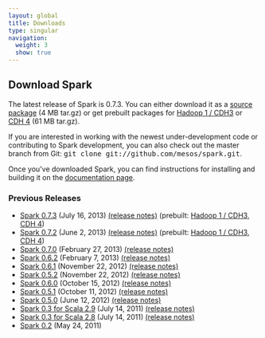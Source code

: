 ```yaml
---
layout: global
title: Downloads
type: singular
navigation:
  weight: 3
  show: true
---
```


<h2>Download Spark</h2>
The latest release of Spark is 0.7.3. You can either download it as a <a href="/download/spark-0.7.3-sources.tgz">source package</a> (4 MB tar.gz) or get prebuilt packages for <a href="/download/spark-0.7.3-prebuilt-hadoop1.tgz">Hadoop 1 / CDH3</a> or <a href="/download/spark-0.7.3-prebuilt-cdh4.tgz">CDH 4</a> (61 MB tar.gz).

If you are interested in working with the newest under-development code or contributing to Spark development, you can also check out the master branch from Git: <tt>git clone git://github.com/mesos/spark.git</tt>.

Once you've downloaded Spark, you can find instructions for installing and building it on the <a href="{{site.url}}documentation.html">documentation page</a>.
<h3>Previous Releases</h3>
<ul>
	<li><a href="http://spark-project.org/download/spark-0.7.3-sources.tgz">Spark 0.7.3</a> (July 16, 2013) <a href="{{site.url}}releases/spark-release-0-7-3.html">(release notes)</a> (prebuilt: <a href="/download/spark-0.7.3-prebuilt-hadoop1.tgz">Hadoop 1 / CDH3</a>, <a href="{{site.url}}download/spark-0.7.3-prebuilt-cdh4.tgz">CDH 4</a>)</li>
	<li><a href="http://spark-project.org/download/spark-0.7.2-sources.tgz">Spark 0.7.2</a> (June 2, 2013) <a href="{{site.url}}releases/spark-release-0-7-2.html">(release notes)</a> (prebuilt: <a href="/download/spark-0.7.2-prebuilt-hadoop1.tgz">Hadoop 1 / CDH3</a>, <a href="/download/spark-0.7.2-prebuilt-cdh4.tgz">CDH 4</a>)</li>
	<li><a href="http://spark-project.org/download/spark-0.7.0-sources.tgz">Spark 0.7.0</a> (February 27, 2013) <a href="{{site.url}}releases/spark-release-0-7-0.html">(release notes)</a></li>
	<li><a href="http://spark-project.org/download/spark-0.6.2-sources.tgz">Spark 0.6.2</a> (February 7, 2013) <a href="{{site.url}}releases/spark-release-0-6-2.html">(release notes)</a></li>
	<li><a href="http://spark-project.org/download-spark-0.6.1-sources-tgz">Spark 0.6.1</a> (November 22, 2012) <a href="{{site.url}}releases/spark-release-0-6-1.html">(release notes)</a></li>
	<li><a href="http://spark-project.org/download-spark-0.5.2-sources-tgz">Spark 0.5.2</a> (November 22, 2012) <a href="{{site.url}}releases/spark-release-0-5-2.html">(release notes)</a></li>
	<li><a href="http://spark-project.org/download-spark-0.6.0-sources-tgz">Spark 0.6.0</a> (October 15, 2012) <a href="{{site.url}}releases/spark-release-0-6-0.html">(release notes)</a></li>
	<li><a href="http://spark-project.org/download-spark-0.5.1-sources-tgz">Spark 0.5.1</a> (October 11, 2012) <a href="{{site.url}}releases/spark-release-0-5-1.html">(release notes)</a></li>
	<li><a href="http://spark-project.org/download-spark-0.5.0-sources-tgz">Spark 0.5.0</a> (June 12, 2012) <a href="{{site.url}}releases/spark-release-0-5-0.html">(release notes)</a></li>
	<li><a href="http://spark-project.org/download-spark-0.3-for-scala-2-9-sources-tgz">Spark 0.3 for Scala 2.9</a> (July 14, 2011) <a href="{{site.url}}releases/spark-release-0-3.html">(release notes)</a></li>
	<li><a href="http://spark-project.org/download-spark-0.3-for-scala-2-8-sources-tgz">Spark 0.3 for Scala 2.8</a> (July 14, 2011) <a href="{{site.url}}releases/spark-release-0-3.html">(release notes)</a></li>
	<li><a href="http://spark-project.org/download-spark-0.2-sources-tgz">Spark 0.2</a> (May 24, 2011)</li>
</ul>

